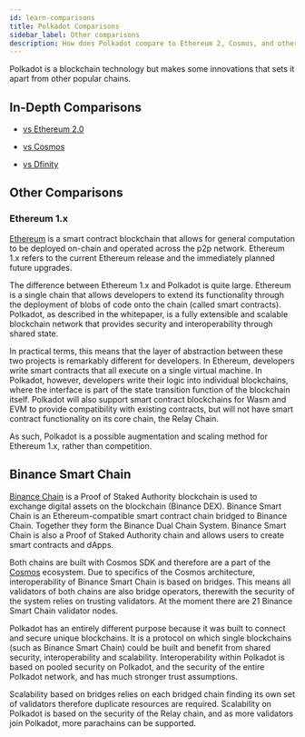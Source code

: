 ```yaml
---
id: learn-comparisons
title: Polkadot Comparisons
sidebar_label: Other comparisons
description: How does Polkadot compare to Ethereum 2, Cosmos, and other chains?
---
```


Polkadot is a blockchain technology but makes some innovations that sets it apart from other popular
chains.

## In-Depth Comparisons

- [vs Ethereum 2.0](learn-comparisons-ethereum-2)

- [vs Cosmos](learn-comparisons-cosmos)

- [vs Dfinity](learn-comparisons-dfinity)

## Other Comparisons

### Ethereum 1.x

[Ethereum](https://ethereum.org) is a smart contract blockchain that allows for general computation
to be deployed on-chain and operated across the p2p network. Ethereum 1.x refers to the current
Ethereum release and the immediately planned future upgrades.

The difference between Ethereum 1.x and Polkadot is quite large. Ethereum is a single chain that
allows developers to extend its functionality through the deployment of blobs of code onto the chain
(called smart contracts). Polkadot, as described in the whitepaper, is a fully extensible and
scalable blockchain network that provides security and interoperability through shared state.

In practical terms, this means that the layer of abstraction between these two projects is
remarkably different for developers. In Ethereum, developers write smart contracts that all execute
on a single virtual machine. In Polkadot, however, developers write their logic into individual
blockchains, where the interface is part of the state transition function of the blockchain itself.
Polkadot will also support smart contract blockchains for Wasm and EVM to provide compatibility with
existing contracts, but will not have smart contract functionality on its core chain, the Relay
Chain.

As such, Polkadot is a possible augmentation and scaling method for Ethereum 1.x, rather than
competition.

## Binance Smart Chain

[Binance Chain](https://www.binance.com) is a Proof of Staked Authority blockchain is used to
exchange digital assets on the blockchain (Binance DEX). Binance Smart Chain is an
Ethereum-compatible smart contract chain bridged to Binance Chain. Together they form the Binance
Dual Chain System. Binance Smart Chain is also a Proof of Staked Authority chain and allows users to
create smart contracts and dApps.

Both chains are built with Cosmos SDK and therefore are a part of the
[Cosmos](https://wiki.polkadot.network/docs/en/learn-comparisons-cosmos) ecosystem. Due to specifics
of the Cosmos architecture, interoperability of Binance Smart Chain is based on bridges. This means
all validators of both chains are also bridge operators, therewith the security of the system relies
on trusting validators. At the moment there are 21 Binance Smart Chain validator nodes.

Polkadot has an entirely different purpose because it was built to connect and secure unique
blockchains. It is a protocol on which single blockchains (such as Binance Smart Chain) could be
built and benefit from shared security, interoperability and scalability. Interoperability within
Polkadot is based on pooled security on Polkadot, and the security of the entire Polkadot network,
and has much stronger trust assumptions.

Scalability based on bridges relies on each bridged chain finding its own set of validators
therefore duplicate resources are required. Scalability on Polkadot is based on the security of the
Relay chain, and as more validators join Polkadot, more parachains can be supported.
